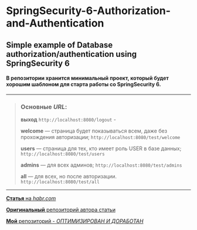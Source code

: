 # SpringSecurity-6-Authorization-and-Authentication
## Simple example of Database authorization/authentication using SpringSecurity 6

#### В репозитории хранится минимальный проект, который будет хорошим шаблоном для старта работы со SpringSecurity 6.

---
> ### Основные *URL*:
> 
> **выход**
> `http://localhost:8080/logout` - 
> 
> **welcome** — страница будет показываться всем, даже без прохождения авторизации;
> `http://localhost:8080/test/welcome` 
> 
> **users** — страница для тех, кто имеет роль USER в базе данных;
> `http://localhost:8080/test/users` 
> 
> **admins** — для всех админов;
> `http://localhost:8080/test/admins` 
> 
> **all** — для всех, но после авторизации.
> `http://localhost:8080/test/all` 

---

[**Статья** на _habr.com_](https://habr.com/ru/articles/798921/)

[**Оригинальный** репозиторий автора статьи](https://github.com/KirillKARLSON/SpringSecurity-6-Authorization-and-Authentication)

[**Мой** репозиторий - _ОПТИМИЗИРОВАН И ДОРАБОТАН_](https://github.com/yury-connect/ITM_task021_SpringSecurity_Task_3_1_2_test03.git)

